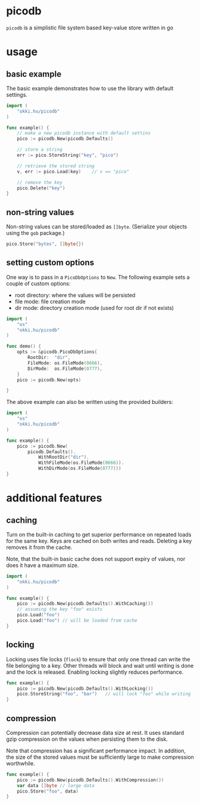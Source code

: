# picodb

`picodb` is a simplistic file system based key-value store written in go

# usage

## basic example

The basic example demonstrates how to use the library with default settings.

```go
import (
	"okki.hu/picodb"
)

func example() {
    // make a new picodb instance with default settins
    pico := picodb.New(picodb.Defaults()

    // store a string
    err := pico.StoreString("key", "pico")

    // retrieve the stored string
    v, err := pico.Load(key)    // v == "pico"

    // remove the key
    pico.Delete("key")
}
```

## non-string values

Non-string values can be stored/loaded as `[]byte`. (Serialize your objects using the `gob` package.)

```go
pico.Store("bytes", []byte{})
```

## setting custom options

One way is to pass in a `PicoDbOptions` to `New`. The following example sets a couple of custom options:

   * root directory: where the values will be persisted
   * file mode: file creation mode
   * dir mode: directory creation mode (used for root dir if not exists)


```go
import (
	"os"
	"okki.hu/picodb"
)

func demo() {
	opts := &picodb.PicoDbOptions{
		RootDir:  "dir",
		FileMode: os.FileMode(0666),
		DirMode:  os.FileMode(0777),
	}
	pico := picodb.New(opts)

}
```

The above example can also be written using the provided builders:

```go
import (
	"os"
	"okki.hu/picodb"
)

func example() {
	pico := picodb.New(
		picodb.Defaults().
			WithRootDir("dir").
			WithFileMode(os.FileMode(0666)).
			WithDirMode(os.FileMode(0777)))	
}
```

# additional features

## caching

Turn on the built-in caching to get superior performance on repeated loads for the same key. Keys are cached on both writes and reads. Deleting a key removes it from the cache.

Note, that the built-in basic cache does not support expiry of values, nor does it have a maximum size.

```go
import (
	"okki.hu/picodb"
)

func example() {
	pico := picodb.New(picodb.Defaults().WithCaching())
	// assuming the key "foo" exists
	pico.Load("foo")
	pico.Load("foo") // will be loaded from cache
}
```

## locking

Locking uses file locks (`flock`) to ensure that only one thread can write the file belonging to a key. Other threads will block and wait until writing is done and the lock is released. Enabling locking slightly reduces performance.

```go
func example() {
    pico := picodb.New(picodb.Defaults().WithLocking())
    pico.StoreString("foo", "bar")   // will lock "foo" while writing
}
```

## compression

Compression can potentially decrease data size at rest. It uses standard gzip compression on the values when persisting them to the disk.

Note that compression has a significant performance impact. In addition, the size of the stored values must be sufficiently large to make compression worthwhile.

```go
func example() {
    pico := picodb.New(picodb.Defaults().WithCompression())
    var data []byte	// large data	
    pico.Store("foo", data)
}
```